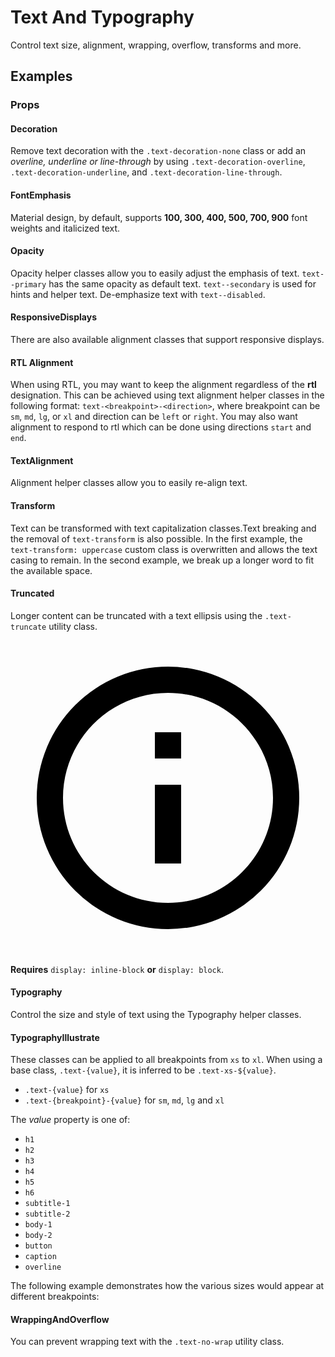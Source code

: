 # Text And Typography

Control text size, alignment, wrapping, overflow, transforms and more.

## Examples

### Props

#### Decoration

Remove text decoration with the `.text-decoration-none` class or add an *overline, underline or line-through* by using `.text-decoration-overline`, `.text-decoration-underline`, and `.text-decoration-line-through`.

<masa-example file="Examples.styles_and_animations.text_and_typography.Decoration"></masa-example>

#### FontEmphasis

Material design, by default, supports **100, 300, 400, 500, 700, 900** font weights and italicized text.

<masa-example file="Examples.styles_and_animations.text_and_typography.FontEmphasis"></masa-example>

#### Opacity

Opacity helper classes allow you to easily adjust the emphasis of text. `text--primary` has the same opacity as default text. `text--secondary` is used for hints and helper text. De-emphasize text with `text--disabled`.

<masa-example file="Examples.styles_and_animations.text_and_typography.Opacity"></masa-example>

#### ResponsiveDisplays

There are also available alignment classes that support responsive displays.

<masa-example file="Examples.styles_and_animations.text_and_typography.ResponsiveDisplays"></masa-example>

#### RTL Alignment

When using RTL, you may want to keep the alignment regardless of the **rtl** designation. This can be achieved using text alignment helper classes in the following format: `text-<breakpoint>-<direction>`, where breakpoint can be `sm`, `md`, `lg`, or `xl` and direction can be `left` or `right`. You may also want alignment to respond to rtl which can be done using directions `start` and `end`.

<masa-example file="Examples.styles_and_animations.text_and_typography.RTLAlignment"></masa-example>

#### TextAlignment

Alignment helper classes allow you to easily re-align text.

<masa-example file="Examples.styles_and_animations.text_and_typography.TextAlignment"></masa-example>

#### Transform

Text can be transformed with text capitalization classes.Text breaking and the removal of `text-transform` is also possible. In the first example, the `text-transform: uppercase` custom class is overwritten and allows the text casing to remain. In the second example, we break up a longer word to fit the available space.

<masa-example file="Examples.styles_and_animations.text_and_typography.Transform"></masa-example>

#### Truncated

Longer content can be truncated with a text ellipsis using the `.text-truncate` utility class.

<div role="alert" class="m-alert m-alert--doc m-sheet theme--dark m-alert--border m-alert--text m-alert--border-left info--text" type="info">
    <div class="m-alert__wrapper"><span aria-hidden="true" class="m-icon notranslate m-alert__icon theme--dark info--text"><svg xmlns="http://www.w3.org/2000/svg" viewBox="0 0 24 24" role="img" aria-hidden="true" class="m-icon__svg">
                <path d="M11,9H13V7H11M12,20C7.59,20 4,16.41 4,12C4,7.59 7.59,4 12,4C16.41,4 20,7.59 20,12C20,16.41 16.41,20 12,20M12,2A10,10 0 0,0 2,12A10,10 0 0,0 12,22A10,10 0 0,0 22,12A10,10 0 0,0 12,2M11,17H13V11H11V17Z"></path>
            </svg></span>
        <div class="m-alert__content">
            <p><strong>Requires</strong> <code>display: inline-block</code> <strong>or</strong> <code>display: block</code>.</p>
        </div>
        <div class="m-alert__border m-alert__border--left"></div>
    </div>
</div>

<masa-example file="Examples.styles_and_animations.text_and_typography.Truncated"></masa-example>

#### Typography

Control the size and style of text using the Typography helper classes.

<masa-example file="Examples.styles_and_animations.text_and_typography.Typography"></masa-example>

#### TypographyIllustrate

These classes can be applied to all breakpoints from `xs` to `xl`. When using a base class, `.text-{value}`, it is inferred to be `.text-xs-${value}`.

- `.text-{value}` for `xs`
- `.text-{breakpoint}-{value}` for `sm`, `md`, `lg` and `xl`

The _value_ property is one of:

- `h1`
- `h2`
- `h3`
- `h4`
- `h5`
- `h6`
- `subtitle-1`
- `subtitle-2`
- `body-1`
- `body-2`
- `button`
- `caption`
- `overline`

The following example demonstrates how the various sizes would appear at different breakpoints:

<masa-example file="Examples.styles_and_animations.text_and_typography.TypographyIllustrate"></masa-example>

#### WrappingAndOverflow

You can prevent wrapping text with the `.text-no-wrap` utility class.

<masa-example file="Examples.styles_and_animations.text_and_typography.WrappingAndOverflow"></masa-example>